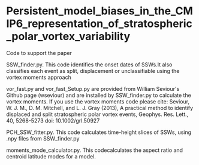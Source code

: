 # Persistent_model_biases_in_the_CMIP6_representation_of_stratospheric_polar_vortex_variability
Code to support the paper

SSW_finder.py. This code identifies the onset dates of SSWs.It also classifies each event as split, displacement or unclassifiable using the vortex moments approach

vor_fast.py and vor_fast_Setup.py are provided from William Seviour's Github page (wseviour) and are installed by SSW_finder.py to calculate the vortex moments. If you use the vortex moments code please cite:
Seviour, W. J. M., D. M. Mitchell, and L. J. Gray (2013), A practical method to identify displaced and split stratospheric polar vortex events, Geophys. Res. Lett., 40, 5268-5273 doi: 10.1002/grl.50927

PCH_SSW_fitter.py. This code calculates time-height slices of SSWs, using .npy files from SSW_finder.py

moments_mode_calculator.py. This codecalculates the aspect ratio and centroid latitude modes for a model.
